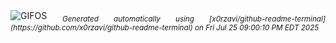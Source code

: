 <div align="justify">
<picture>
    <source media="(prefers-color-scheme: dark)" srcset="https://i.ibb.co/Kph2FGyK/output-gif.gif">
    <source media="(prefers-color-scheme: light)" srcset="https://i.ibb.co/Kph2FGyK/output-gif.gif">
    <img alt="GIFOS" src="https://i.ibb.co/Kph2FGyK/output-gif.gif">
</picture>
<sub><i>Generated automatically using [x0rzavi/github-readme-terminal](https://github.com/x0rzavi/github-readme-terminal) on Fri Jul 25 09:00:10 PM EDT 2025</i></sub>
</div>

<!--  -->